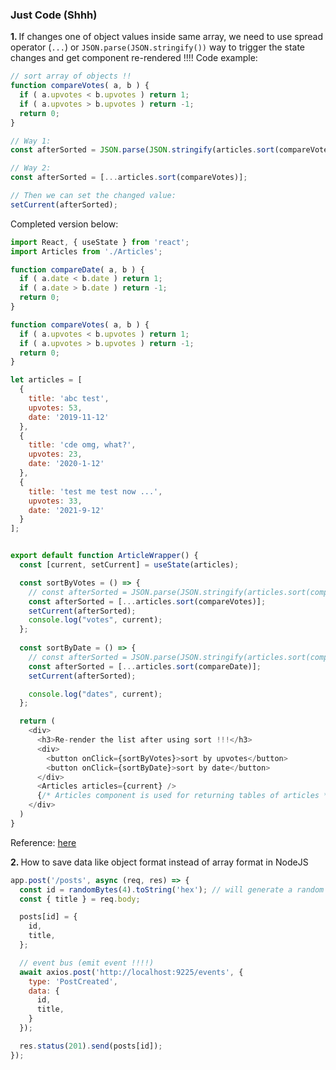 ### Just Code (Shhh)

<b>1. </b> If changes one of object values inside same array, we need to use spread operator (`...`) or `JSON.parse(JSON.stringify())` way to trigger the state changes and get component re-rendered !!!! Code example:

```js
// sort array of objects !!
function compareVotes( a, b ) {
  if ( a.upvotes < b.upvotes ) return 1;
  if ( a.upvotes > b.upvotes ) return -1;
  return 0;
}

// Way 1:
const afterSorted = JSON.parse(JSON.stringify(articles.sort(compareVotes)));

// Way 2:
const afterSorted = [...articles.sort(compareVotes)];

// Then we can set the changed value:
setCurrent(afterSorted);
```

Completed version below:

```js
import React, { useState } from 'react';
import Articles from './Articles';

function compareDate( a, b ) {
  if ( a.date < b.date ) return 1;
  if ( a.date > b.date ) return -1;
  return 0;
}

function compareVotes( a, b ) {
  if ( a.upvotes < b.upvotes ) return 1;
  if ( a.upvotes > b.upvotes ) return -1;
  return 0;
}

let articles = [
  {
    title: 'abc test',
    upvotes: 53,
    date: '2019-11-12'
  },
  {
    title: 'cde omg, what?',
    upvotes: 23,
    date: '2020-1-12'
  },
  {
    title: 'test me test now ...',
    upvotes: 33,
    date: '2021-9-12'
  }
];


export default function ArticleWrapper() {
  const [current, setCurrent] = useState(articles);

  const sortByVotes = () => {
    // const afterSorted = JSON.parse(JSON.stringify(articles.sort(compareVotes)));
    const afterSorted = [...articles.sort(compareVotes)];
    setCurrent(afterSorted);
    console.log("votes", current);
  };
  
  const sortByDate = () => {
    // const afterSorted = JSON.parse(JSON.stringify(articles.sort(compareDate)));
    const afterSorted = [...articles.sort(compareDate)];
    setCurrent(afterSorted);

    console.log("dates", current);
  };

  return (
    <div>
      <h3>Re-render the list after using sort !!!</h3>
      <div>
        <button onClick={sortByVotes}>sort by upvotes</button>
        <button onClick={sortByDate}>sort by date</button>
      </div>
      <Articles articles={current} />
      {/* Articles component is used for returning tables of articles */}
    </div>
  )
}
```

Reference: <a href="https://stackoverflow.com/questions/56266575/why-is-usestate-not-triggering-re-render" target="_blank">here</a>


<b>2. </b> How to save data like object format instead of array format in NodeJS

```js
app.post('/posts', async (req, res) => {
  const id = randomBytes(4).toString('hex'); // will generate a random hash id value
  const { title } = req.body;

  posts[id] = {
    id,
    title,
  };

  // event bus (emit event !!!!)
  await axios.post('http://localhost:9225/events', {
    type: 'PostCreated',
    data: {
      id,
      title,
    }
  });

  res.status(201).send(posts[id]);
});
```
